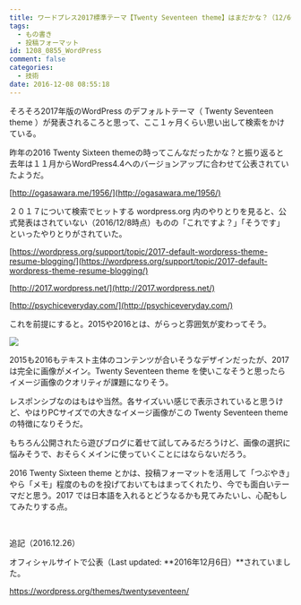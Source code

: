 ```yaml
---
title: ワードプレス2017標準テーマ【Twenty Seventeen theme】はまだかな？（12/6公表されました）
tags:
  - もの書き
  - 投稿フォーマット
id: 1208_0855_WordPress
comment: false
categories:
  - 技術
date: 2016-12-08 08:55:18
---
```


そろそろ2017年版のWordPress のデフォルトテーマ（ Twenty Seventeen theme ）が発表されるころと思って、ここ１ヶ月くらい思い出して検索をかけている。

昨年の2016 Twenty Sixteen themeの時ってこんなだったかな？と振り返ると去年は１１月からWordPress4.4へのバージョンアップに合わせて公表されていたようだ。

<!--more-->

[http://ogasawara.me/1956/](http://ogasawara.me/1956/)

２０１７について検索でヒットする wordpress.org 内のやりとりを見ると、公式発表はされていない（2016/12/8時点）ものの「これですよ？」「そうです」といったやりとりがされていた。

[https://wordpress.org/support/topic/2017-default-wordpress-theme-resume-blogging/](https://wordpress.org/support/topic/2017-default-wordpress-theme-resume-blogging/)

[http://2017.wordpress.net/](http://2017.wordpress.net/)

[http://psychiceveryday.com/](http://psychiceveryday.com/)

これを前提にすると。2015や2016とは、がらっと雰囲気が変わってそう。

![](http://ogasawara.me/wp/wp-content/uploads/2016/12/2b053350e2949b8616ccdefdacc8bfe6-700x512.jpg)

2015も2016もテキスト主体のコンテンツが合いそうなデザインだったが、2017は完全に画像がメイン。Twenty Seventeen theme を使いこなそうと思ったらイメージ画像のクオリティが課題になりそう。

レスポンシブなのはもはや当然。各サイズいい感じで表示されていると思うけど、やはりPCサイズでの大きなイメージ画像がこの Twenty Seventeen theme の特徴になりそうだ。

もちろん公開されたら遊びブログに着せて試してみるだろうけど、画像の選択に悩みそうで、おそらくメインに使っていくことにはならないだろう。

2016 Twenty Sixteen theme とかは、投稿フォーマットを活用して「つぶやき」やら「メモ」程度のものを投げておいてもはまってくれたり、今でも面白いテーマだと思う。2017 では日本語を入れるとどうなるかも見てみたいし、心配もしてみたりする点。

&nbsp;

追記（2016.12.26）

オフィシャルサイトで公表（Last updated: **2016年12月6日）**されていました。

https://wordpress.org/themes/twentyseventeen/